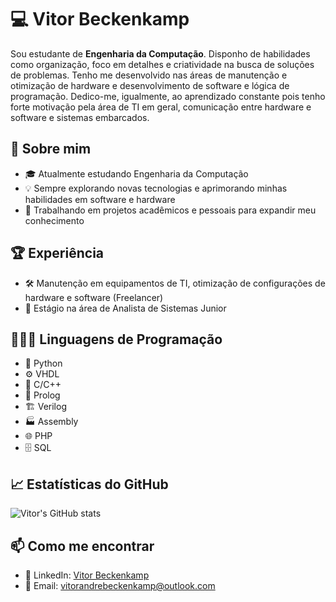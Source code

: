 # 💻 Vitor Beckenkamp
Sou estudante de **Engenharia da Computação**. Disponho de habilidades como organização, foco 
em detalhes e criatividade na busca de soluções de problemas. Tenho me desenvolvido nas áreas 
de manutenção e otimização de hardware e desenvolvimento de software e lógica de programação. 
Dedico-me, igualmente, ao aprendizado constante pois tenho forte motivação pela área de TI 
em geral, comunicação entre hardware e software e sistemas embarcados. 

## 🚀 Sobre mim
- 🎓 Atualmente estudando Engenharia da Computação
- 💡 Sempre explorando novas tecnologias e aprimorando minhas habilidades em software e hardware
- 🔭 Trabalhando em projetos acadêmicos e pessoais para expandir meu conhecimento

## 🏆 Experiência
- 🛠️ Manutenção em equipamentos de TI, otimização de configurações de hardware e software (Freelancer) 
- 🏢 Estágio na área de Analista de Sistemas Junior 

## 🧑🏼‍💻 Linguagens de Programação
- 🐍 Python
- ⚙️ VHDL
- 🔧 C/C++
- 🤖 Prolog
- 🏗 Verilog
- 🏭 Assembly
- 🌐 PHP
- 🗄 SQL

## 📈 Estatísticas do GitHub
![Vitor's GitHub stats](https://github-readme-stats.vercel.app/api?username=VitorBeckenkamp&show_icons=true&theme=dracula)

## 📫 Como me encontrar
- 💼 LinkedIn: [Vitor Beckenkamp](https://www.linkedin.com/in/vitor-beckenkamp-24a7aa233)
- 📧 Email: vitorandrebeckenkamp@outlook.com
